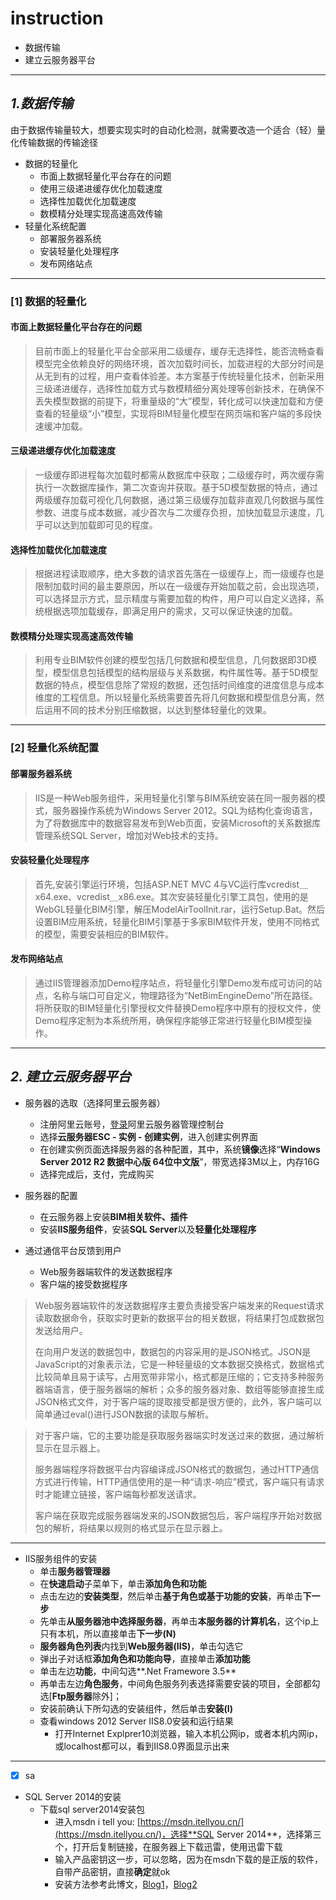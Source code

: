 # **instruction**

- 数据传输
- 建立云服务器平台

---

## *1.数据传输*

由于数据传输量较大，想要实现实时的自动化检测，就需要改造一个适合（轻）量化传输数据的传输途径

- 数据的轻量化
  - 市面上数据轻量化平台存在的问题
  - 使用三级递进缓存优化加载速度
  - 选择性加载优化加载速度
  - 数模精分处理实现高速高效传输
- 轻量化系统配置
  - 部署服务器系统
  - 安装轻量化处理程序
  - 发布网络站点

---

### [1] 数据的轻量化

#### 市面上数据轻量化平台存在的问题

> 目前市面上的轻量化平台全部采用二级缓存，缓存无选择性，能否流畅查看模型完全依赖良好的网络环境，首次加载时间长，加载进程的大部分时间是从无到有的过程，用户查看体验差。本方案基于传统轻量化技术，创新采用三级递进缓存，选择性加载方式与数模精细分离处理等创新技术，在确保不丢失模型数据的前提下，将重量级的“大”模型，转化成可以快速加载和方便查看的轻量级“小”模型，实现将BIM轻量化模型在网页端和客户端的多段快速缓冲加载。

#### 三级递进缓存优化加载速度

> 一级缓存即进程每次加载时都需从数据库中获取；二级缓存时，两次缓存需执行一次数据库操作，第二次查询并获取。基于5D模型数据的特点，通过两级缓存加载可视化几何数据，通过第三级缓存加载非直观几何数据与属性参数、进度与成本数据，减少首次与二次缓存负担，加快加载显示速度，几乎可以达到加载即可见的程度。

#### 选择性加载优化加载速度

> 根据进程读取顺序，绝大多数的请求首先落在一级缓存上，而一级缓存也是限制加载时间的最主要原因，所以在一级缓存开始加载之前，会出现选项，可以选择显示方式，显示精度与需要加载的构件，用户可以自定义选择，系统根据选项加载缓存，即满足用户的需求，又可以保证快速的加载。

#### 数模精分处理实现高速高效传输

> 利用专业BIM软件创建的模型包括几何数据和模型信息，几何数据即3D模型，模型信息包括模型的结构层级与关系数据，构件属性等。基于5D模型数据的特点，模型信息除了常规的数据，还包括时间维度的进度信息与成本维度的工程信息。所以轻量化系统需要首先将几何数据和模型信息分离，然后运用不同的技术分别压缩数据，以达到整体轻量化的效果。

---

### [2] 轻量化系统配置

#### 部署服务器系统

> IIS是一种Web服务组件，采用轻量化引擎与BIM系统安装在同一服务器的模式，服务器操作系统为Windows Server 2012。SQL为结构化查询语言，为了将数据库中的数据容易发布到Web页面，安装Microsoft的关系数据库管理系统SQL Server，增加对Web技术的支持。

#### 安装轻量化处理程序

> 首先,安装引擎运行环境，包括ASP.NET MVC 4与VC运行库vcredist＿x64.exe、vcredist＿x86.exe。其次安装轻量化引擎工具包，使用的是WebGL轻量化BIM引擎，解压ModelAirToolInit.rar，运行Setup.Bat。然后设置BIM应用系统，轻量化BIM引擎基于多家BIM软件开发，使用不同格式的模型，需要安装相应的BIM软件。

#### 发布网络站点

> 通过IIS管理器添加Demo程序站点，将轻量化引擎Demo发布成可访问的站点，名称与端口可自定义，物理路径为“NetBimEngineDemo”所在路径。将所获取的BIM轻量化引擎授权文件替换Demo程序中原有的授权文件，使Demo程序定制为本系统所用，确保程序能够正常进行轻量化BIM模型操作。

---

## *2. 建立云服务器平台*

- 服务器的选取（选择阿里云服务器）
  - 注册阿里云账号，[登录](https://account.aliyun.com/login/login.htm?oauth_callback=https%3A%2F%2Fecs.console.aliyun.com%2F%3Fspm%3D5176.doc25416.2.2.OVBjYl#/home)阿里云服务器管理控制台
  - 选择**云服务器ESC - 实例 - 创建实例**，进入创建实例界面
  - 在创建实例页面选择服务器的各种配置，其中，系统**镜像**选择“**Windows Server 2012 R2 数据中心版 64位中文版**”，带宽选择3M以上，内存16G
  - 选择完成后，支付，完成购买

- 服务器的配置
  - 在云服务器上安装**BIM相关软件、插件**
  - 安装**IIS服务组件**，安装**SQL Server**以及**轻量化处理程序**
- 通过通信平台反馈到用户
  - Web服务器端软件的发送数据程序
  - 客户端的接受数据程序

> Web服务器端软件的发送数据程序主要负责接受客户端发来的Request请求读取数据命令，获取实时更新的数据平台的相关数据，将结果打包成数据包发送给用户。
>
> 在向用户发送的数据包中，数据包的内容采用的是JSON格式。JSON是JavaScript的对象表示法，它是一种轻量级的文本数据交换格式，数据格式比较简单且易于读写，占用宽带非常小，格式都是压缩的；它支持多种服务器端语言，便于服务器端的解析；众多的服务器对象、数组等能够直接生成JSON格式文件，对于客户端的提取接受都是很方便的，此外，客户端可以简单通过eval()进行JSON数据的读取与解析。

> 对于客户端，它的主要功能是获取服务器端实时发送过来的数据，通过解析显示在显示器上。
>
> 服务器端程序将数据平台内容编译成JSON格式的数据包，通过HTTP通信方式进行传输，HTTP通信使用的是一种“请求-响应”模式，客户端只有请求时才能建立链接，客户端每秒都发送请求。
>
> 客户端在获取完成服务器端发来的JSON数据包后，客户端程序开始对数据包的解析，将结果以规则的格式显示在显示器上。

---

- IIS服务组件的安装
  - 单击**服务器管理器**
  - 在**快速启动**子菜单下，单击**添加角色和功能**
  - 点击左边的**安装类型**，然后单击**基于角色或基于功能的安装**，再单击**下一步**
  - 先单击**从服务器池中选择服务器**，再单击**本服务器的计算机名**，这个ip上只有本机，所以直接单击**下一步(N)**
  - **服务器角色列表**内找到**Web服务器(IIS)**，单击勾选它
  - 弹出子对话框**添加角色和功能向导**，直接单击**添加功能**
  - 单击左边**功能**，中间勾选**.Net Framewore 3.5**
  - 再单击左边**角色服务**，中间角色服务列表选择需要安装的项目，全部都勾选[**Ftp服务器**除外]；
  - 安装前确认下所勾选的安装组件，然后单击**安装(I)**
  - 查看windows 2012 Server IIS8.0安装和运行结果
    - 打开Internet Explprer10浏览器，输入本机公网ip，或者本机内网ip，或localhost都可以，看到IIS8.0界面显示出来

---

- [x] sa


- SQL Server 2014的安装
  - 下载sql server2014安装包
    - 进入msdn i tell you: [https://msdn.itellyou.cn/](https://msdn.itellyou.cn/)，选择**SQL Server 2014**，选择第三个，打开后复制链接，在服务器上下载迅雷，使用迅雷下载
    - 输入产品密钥这一步，可以忽略，因为在msdn下载的是正版的软件，自带产品密钥，直接**确定**就ok
    - 安装方法参考此博文，[Blog1](https://blog.csdn.net/shenliang1985/article/details/79123121)，[Blog2](https://blog.csdn.net/shenliang1985/article/details/79123121)